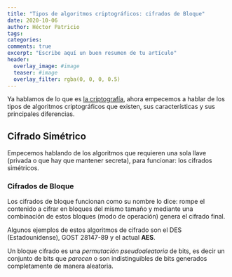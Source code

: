 ```yaml
---
title: "Tipos de algoritmos criptográficos: cifrados de Bloque"
date: 2020-10-06
author: Héctor Patricio
tags:
categories:
comments: true
excerpt: "Escribe aquí un buen resumen de tu artículo"
header:
  overlay_image: #image
  teaser: #image
  overlay_filter: rgba(0, 0, 0, 0.5)
---
```


Ya hablamos de lo que es [la criptografía](/2019/11/12/criptografia-basica-para-programadores-que-es-la-criptografia.html), ahora empecemos a hablar de los tipos de
algoritmos criptográficos que existen, sus características y sus principales diferencias.

## Cifrado Simétrico

Empecemos hablando de los algoritmos que requieren una sola llave (privada o que hay que mantener secreta), para funcionar: los cifrados simétricos.

### Cifrados de Bloque

Los cifrados de bloque funcionan como su nombre lo dice: rompe el contenido a cifrar en bloques del mismo tamaño y mediante una combinación de estos bloques (modo de operación) genera el cifrado final.

Algunos ejemplos de estos algoritmos de cifrado son el DES (Estadounidense), GOST 28147-89 y el actual **AES**.

Un bloque cifrado es una _permutación pseudoaleatoria_ de bits, es decir un conjunto de bits que _parecen_ o son indistinguibles de bits generados completamente de manera aleatoria.